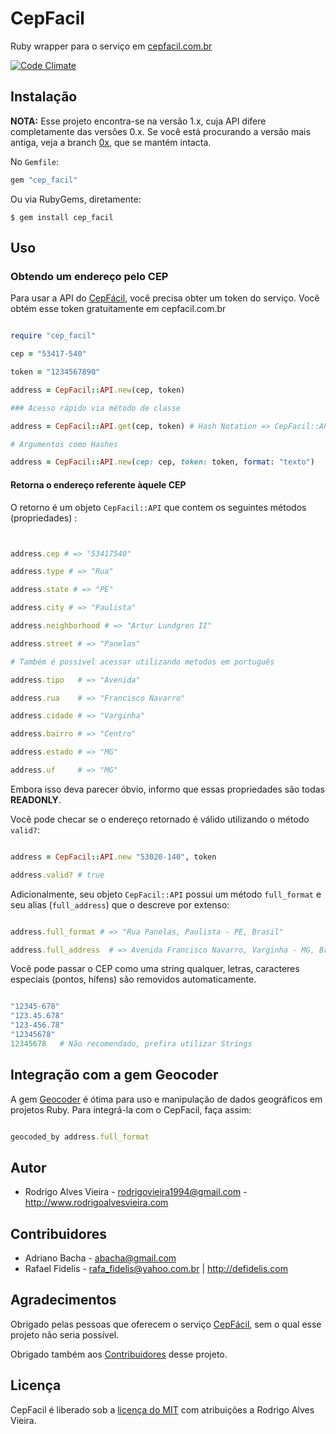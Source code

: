# CepFacil

Ruby wrapper para o serviço em [cepfacil.com.br]

[![Code Climate](https://codeclimate.com/badge.png)](https://codeclimate.com/github/rodrigoalvesvieira/cep_facil)

## Instalação

**NOTA:** Esse projeto encontra-se na versão 1.x, cuja API difere completamente das versões 0.x. Se você está procurando a versão mais antiga, veja a branch [0x], que se mantém intacta.

No `Gemfile`:

```ruby
gem "cep_facil"

```

Ou via RubyGems, diretamente:

  `$ gem install cep_facil`

## Uso

### Obtendo um endereço pelo CEP

Para usar a API do [CepFácil], você precisa obter um token do serviço. Você obtém esse token gratuitamente em cepfacil.com.br

```ruby

require "cep_facil"

cep = "53417-540"

token = "1234567890"

address = CepFacil::API.new(cep, token)

### Acesso rápido via método de classe

address = CepFacil::API.get(cep, token) # Hash Notation => CepFacil::API.get(cep: cep, token: token)

# Argumentos como Hashes

address = CepFacil::API.new(cep: cep, token: token, format: "texto")

```

#### Retorna o endereço referente àquele CEP

O retorno é um objeto `CepFacil::API` que contem os seguintes métodos (propriedades) :

```ruby


address.cep # => "53417540"

address.type # => "Rua"

address.state # => "PE"

address.city # => "Paulista"

address.neighborhood # => "Artur Lundgren II"

address.street # => "Panelas"

# Também é possivel acessar utilizando metodos em português

address.tipo   # => "Avenida"

address.rua    # => "Francisco Navarro"

address.cidade # => "Varginha"

address.bairro # => "Centro"

address.estado # => "MG"

address.uf     # => "MG"

```

Embora isso deva parecer óbvio, informo que essas propriedades são todas **READONLY**.

Você pode checar se o endereço retornado é válido utilizando o método `valid?`:

```ruby

address = CepFacil::API.new "53020-140", token

address.valid? # true

```

Adicionalmente, seu objeto `CepFacil::API` possui um método `full_format` e seu alias (`full_address`) que o descreve por extenso:

```ruby

address.full_format # => "Rua Panelas, Paulista - PE, Brasil"

address.full_address  # => Avenida Francisco Navarro, Varginha - MG, Brasil"  # Alias

```
Você pode passar o CEP como uma string qualquer, letras, caracteres especiais (pontos, hífens) são removidos automaticamente.

```ruby

"12345-678"
"123.45.678"
"123-456.78"
"12345678"
12345678   # Não recomendado, prefira utilizar Strings
```

## Integração com a gem Geocoder

A gem [Geocoder] é ótima para uso e manipulação de dados geográficos em projetos Ruby. Para integrá-la com o CepFacil, faça assim:

```ruby

geocoded_by address.full_format

```

## Autor

* Rodrigo Alves Vieira - rodrigovieira1994@gmail.com - http://www.rodrigoalvesvieira.com

## Contribuidores

* Adriano Bacha - abacha@gmail.com
* Rafael Fidelis - rafa_fidelis@yahoo.com.br | http://defidelis.com

## Agradecimentos

Obrigado pelas pessoas que oferecem o serviço [CepFácil], sem o qual esse projeto não seria possível.

Obrigado também aos [Contribuidores] desse projeto.

## Licença

CepFacil é liberado sob a [licença do MIT] com atribuições a Rodrigo Alves Vieira.

[0x]: https://github.com/rodrigoalvesvieira/cep_facil/tree/0x
[Geocoder]: https://github.com/alexreisner/geocoder
[CepFácil]: http://cepfacil.com.br
[cepfacil.com.br]: http://cepfacil.com.br
[Contribuidores]: #contribuidores
[licença do MIT]: http://pt.wikipedia.org/wiki/Licen%C3%A7a_MIT#Texto_da_licen.C3.A7a
